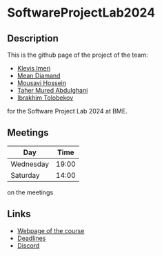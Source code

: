 # SoftwareProjectLab2024

## Description

This is the github page of the project of the team:
- [Klevis Imeri](https://github.com/KlevisImeri)
- [Mean Diamand](https://github.com/MeanDiamand)
- [Mousavi Hossein](https://github.com/mousavi-hn/)
- [Taher Mured Abdulghani](https://github.com/Murad915/)
- [Ibrakhim Tolobekov](https://github.com/Tolobekov/)

for the Software Project Lab 2024 at BME.


## Meetings
| Day       | Time   |
|-----------|--------|
| Wednesday | 19:00  |
| Saturday  | 14:00  |

on the meetings

## Links
- [Webpage of the course](https://www.iit.bme.hu/oktatas/tanszeki_targyak/BMEVIIIAB02)
- [Deadlines](https://www.iit.bme.hu/targyak/BMEVIIIAB02/schedule)
- [Discord](https://discord.gg/MafdhMrd)

